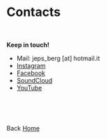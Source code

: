 # Contacts
<br>

**Keep in touch!**
<br>
- Mail: jeps_berg [at] hotmail.it
- [Instagram](https://www.instagram.com/giuseppe.berg/)
- [Facebook](https://www.facebook.com/giuseppe.bergamino.5)
- [SoundCloud](https://soundcloud.com/g-brg)
- [YouTube](https://www.youtube.com/channel/UC0qB6gkVvQlkcTRl9dZjJSw)


  

<p><br></p>
<p><br></p>


Back [Home](https://giuseppebergamino.github.io/Home/)


